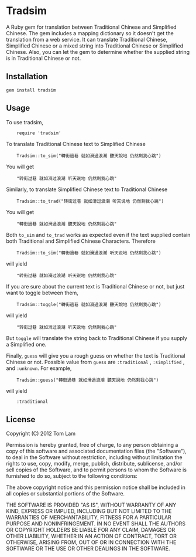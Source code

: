 # Tradsim

A Ruby gem for translation between Traditional Chinese and Simplified Chinese. The gem includes a mapping dictionary so it doesn't get the translation from a web service. It can translate Traditional Chinese, Simplified Chinese or a mixed string into Traditional Chinese or Simplified Chinese. Also, you can let the gem to determine whether the supplied string is in Traditional Chinese or not.

## Installation

    gem install tradsim

## Usage

To use tradsim,
		
		require 'tradsim'

To translate Traditional Chinese text to Simplified Chinese

		Tradsim::to_sim("轉街過巷 就如滑過浪潮 聽天說地 仍然剩我心跳")

You will get

		"转街过巷 就如滑过浪潮 听天说地 仍然剩我心跳"

Similarly, to translate Simplified Chinese text to Traditional Chinese

		Tradsim::to_trad("转街过巷 就如滑过浪潮 听天说地 仍然剩我心跳")

You will get

		"轉街過巷 就如滑過浪潮 聽天說地 仍然剩我心跳"

Both `to_sim` and `to_trad` works as expected even if the text supplied contain both Traditional and Simplified Chinese Characters. Therefore

		Tradsim::to_sim("轉街過巷 就如滑過浪潮 听天说地 仍然剩我心跳")

will yield

		"转街过巷 就如滑过浪潮 听天说地 仍然剩我心跳"		

If you are sure about the current text is Traditional Chinese or not, but just want to toggle between them,

		Tradsim::toggle("轉街過巷 就如滑過浪潮 聽天說地 仍然剩我心跳")

will yield

		"转街过巷 就如滑过浪潮 听天说地 仍然剩我心跳"

But `toggle` will translate the string back to Traditional Chinese if you supply a Simplified one.

Finally, `guess` will give you a rough guess on whether the text is Traditional Chinese or not. Possible value from `guess` are `:traditional` , `:simplified` , and `:unknown`. For example,

		Tradsim::guess("轉街過巷 就如滑過浪潮 聽天說地 仍然剩我心跳")

will yield
		
		:traditional



## License


Copyright (C) 2012 Tom Lam

Permission is hereby granted, free of charge, to any person obtaining a copy of this software and associated documentation files (the "Software"), to deal in the Software without restriction, including without limitation the rights to use, copy, modify, merge, publish, distribute, sublicense, and/or sell copies of the Software, and to permit persons to whom the Software is furnished to do so, subject to the following conditions:

The above copyright notice and this permission notice shall be included in all copies or substantial portions of the Software.

THE SOFTWARE IS PROVIDED "AS IS", WITHOUT WARRANTY OF ANY KIND, EXPRESS OR IMPLIED, INCLUDING BUT NOT LIMITED TO THE WARRANTIES OF MERCHANTABILITY, FITNESS FOR A PARTICULAR PURPOSE AND NONINFRINGEMENT. IN NO EVENT SHALL THE AUTHORS OR COPYRIGHT HOLDERS BE LIABLE FOR ANY CLAIM, DAMAGES OR OTHER LIABILITY, WHETHER IN AN ACTION OF CONTRACT, TORT OR OTHERWISE, ARISING FROM, OUT OF OR IN CONNECTION WITH THE SOFTWARE OR THE USE OR OTHER DEALINGS IN THE SOFTWARE.
